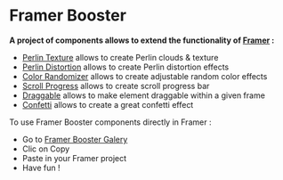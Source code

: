 # Framer Booster

**A project of components allows to extend the functionality of [Framer](https://www.framer.com) :**
* [Perlin Texture](https://github.com/yannbellot/framer-booster/blob/main/components/perlin-texture.js) allows to create Perlin clouds & texture
* [Perlin Distortion](https://github.com/yannbellot/framer-booster/blob/main/components/perlin-distortion.js) allows to create Perlin distortion effects
* [Color Randomizer](https://github.com/yannbellot/framer-booster/blob/main/components/color-randomizer.js) allows to create adjustable random color effects
* [Scroll Progress](https://github.com/yannbellot/framer-booster/blob/main/components/scroll-progress.js) allows to create scroll progress bar
* [Draggable](https://github.com/yannbellot/framer-booster/blob/main/components/draggable.js) allows to make element draggable within a given frame
* [Confetti](https://github.com/yannbellot/framer-booster/blob/main/components/confetti.js) allows to create a great confetti effect

To use Framer Booster components directly in Framer :
* Go to [Framer Booster Galery](https://tetragon-interest-876349.framer.app)
* Clic on Copy
* Paste in your Framer project
* Have fun !
